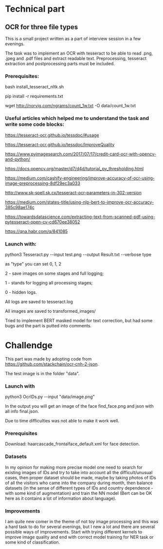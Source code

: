 # Technical part
## OCR for three file types
This is a small project written as a part of interview session in a few evenings.

The task was to implement an OCR with tesseract to be able to read .png, .jpeg and .pdf files and  extract readable text.
Preprocessing, tesseract extraction and postprocessing parts must be included.

### Prerequisites:

bash install_tesseract_nltk.sh

pip install -r requirements.txt 

wget http://norvig.com/ngrams/count_1w.txt -O data/count_1w.txt


### Useful articles which helped me to understand the task and write some code blocks:

https://tesseract-ocr.github.io/tessdoc/#usage

https://tesseract-ocr.github.io/tessdoc/ImproveQuality

https://www.pyimagesearch.com/2017/07/17/credit-card-ocr-with-opencv-and-python/

https://docs.opencv.org/master/d7/d4d/tutorial_py_thresholding.html

https://medium.com/cashify-engineering/improve-accuracy-of-ocr-using-image-preprocessing-8df29ec3a033

http://www.sk-spell.sk.cx/tesseract-ocr-parameters-in-302-version

https://medium.com/states-title/using-nlp-bert-to-improve-ocr-accuracy-385c98ae174c

https://towardsdatascience.com/extracting-text-from-scanned-pdf-using-pytesseract-open-cv-cd670ee38052

https://qna.habr.com/q/841085

### Launch with:

python3 Tesseract.py --input test.png --output Result.txt --verbose type

as "type" you can set 0, 1, 2

2 - save images on some stages and full logging;

1 - stands for logging all processing stages;

0 - hidden logs.

All logs are saved to tesseract.log

All images are saved to transformed_images/

Tried to implement BERT masked model for text correction, but had some bugs and the part is putted into comments.

# Challendge
This part was made by adopting code from https://github.com/stackchain/ocr-cnh-2-json.

The test image is in the folder "data".

### Launch with 
python3 OcrIDs.py --input "data/image.png"

In the output you will get an image of the face find_face.png and json with all info final.json.

Due to time difficulties was not able to make it work well.

### Prerequisites
Download:
haarcascade_frontalface_default.xml for face detection.

### Datasets

In my opinion for making more precise model one need to search for existing images of IDs and try to take into account all the difficult/unusual cases, 
then proper dataset should be made, maybe by taking photos of IDs of all the visitors who came into the company during month, then balance datasets (in the sense of different types of IDs and country dependence - with some kind of augmentation) 
and train the NN model (Bert can be OK here as it contains a lot of information about language).

### Improvements
I am quite new comer in the theme of not toy image processing and this was a hard task to do for several evenings, but I new a lot and there are several possible ways of improvements.
Start with trying different kernels to improve image quality and end with correct model training for NER task or some kind of classification. 
